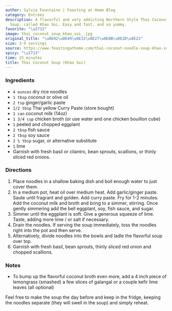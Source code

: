 ```yaml
---
author: Sylvia Fountaine | Feasting at Home Blog
category: Entrees
description: A flavorful and very addicting Northern Style Thai Coconut Curry Noodle
  Soup, called Khao Soi. Easy and fast, and so yummy.
favorite: "\u2713"
image: thai_coconut_soup_khao_soi_.jpg
original_title: "\u0E02\u0E49\u0E32\u0E27\u0E0B\u0E2D\u0E22"
size: 3-4 servings
source: https://www.feastingathome.com/thai-coconut-noodle-soup-khao-soi/
spicy: "\u2713"
time: 15 minutes
title: Thai Coconut Soup (Khao Soi)
---
```

### Ingredients

* `4 ounces` dry rice noodles
* `1 tbsp` coconut or olive oil
* `2 tsp` ginger/garlic paste
* `1/2 tbsp` Thai yellow Curry Paste (store bought)
* `1 can` coconut milk (14oz)
* `1 3/4 cup` chicken broth (or use water and one chicken bouillon cube)
* `1` peeled and chopped eggplant
* `2 tbsp` fish sauce
* `2 tbsp` soy sauce
* `2 ½ tbsp` sugar, or alternative substitute
* `1` lime
* Garnish with fresh basil or cilantro, bean sprouts, scallions, or thinly sliced red onions.

### Directions

1. Place noodles in a shallow baking dish and boil enough water to just cover them.
2. In a medium pot, heat oil over medium heat. Add garlic/ginger paste. Saute until fragrant and golden. Add curry paste. Fry for 1-2 minutes. Add the coconut milk and broth and bring to a simmer, stirring. Once gently simmering add the bell eggplant, soy, fish sauce, and sugar.
3. Simmer until the eggplant is soft. Give a generous squeeze of lime. Taste, adding more lime / or salt if necessary.
4. Drain the noodles. If serving the soup immediately, toss the noodles right into the pot and then serve.
5. Alternatively, divide noodles into the bowls and ladle the flavorful soup over top.
6. Garnish with fresh basil, bean sprouts, thinly sliced red onion and chopped scallions.

### Notes

- To bump up the flavorful coconut broth even more, add a 4 inch piece of lemongrass (smashed) a few slices of galangal or a couple kefir lime leaves (all optional)

Feel free to make the soup the day before and keep in the fridge, keeping the noodles separate (they will swell in the soup) and simply reheat.